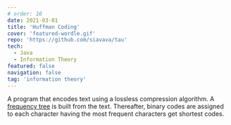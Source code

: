 ```yaml
---
# order: 10
date: 2021-03-01
title: 'Huffman Coding'
cover: 'featured-wordle.gif'
repo: 'https://github.com/siavava/tau'
tech:
  - Java
  - Information Theory
featured: false
navigation: false
tag: 'information theory'
---
```


A program that encodes text using a lossless compression algorithm.
A [frequency tree][freq-tree] is built from the text. Thereafter,
binary codes are assigned to each character
having the most frequent characters
get shortest codes.

[freq-tree]: https://en.wikipedia.org/wiki/Huffman_coding#Compression
